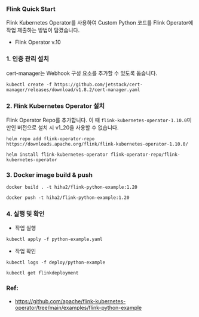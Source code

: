 ### Flink Quick Start
Flink Kubernetes Operator를 사용하여 Custom Python 코드를 Flink Operator에 작업 제출하는 방법이 담겼습니다.
- Flink Operator v.10
  
### 1. 인증 관리 설치
cert-manager는 Webhook 구성 요소를 추가할 수 있도록 돕습니다.  
```
kubectl create -f https://github.com/jetstack/cert-manager/releases/download/v1.8.2/cert-manager.yaml
```  
  
### 2. Flink Kubernetes Operator 설치
Flink Operator Repo를 추가합니다. 이 때 `flink-kubernetes-operator-1.10.0`미만인 버전으로 설치 시 v1_20을 사용할 수 없습니다.  
```
helm repo add flink-operator-repo https://downloads.apache.org/flink/flink-kubernetes-operator-1.10.0/

helm install flink-kubernetes-operator flink-operator-repo/flink-kubernetes-operator
```  
  
### 3. Docker image build & push
```
docker build . -t hiha2/flink-python-example:1.20

docker push -t hiha2/flink-python-example:1.20
```

### 4. 실행 및 확인
- 작업 실행
```
kubectl apply -f python-example.yaml
```
- 작업 확인
```
kubectl logs -f deploy/python-example

kubectl get flinkdeployment
```


### Ref:
- https://github.com/apache/flink-kubernetes-operator/tree/main/examples/flink-python-example 
